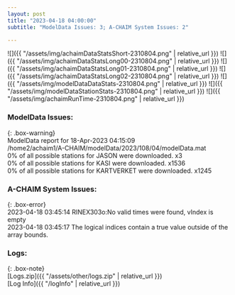 ```yaml
---
layout: post
title: "2023-04-18 04:00:00"
subtitle: "ModelData Issues: 3; A-CHAIM System Issues: 2"

---
```


![]({{ "/assets/img/achaimDataStatsShort-2310804.png" | relative_url }})
![]({{ "/assets/img/achaimDataStatsLong00-2310804.png" | relative_url }})
![]({{ "/assets/img/achaimDataStatsLong01-2310804.png" | relative_url }})
![]({{ "/assets/img/achaimDataStatsLong02-2310804.png" | relative_url }})
![]({{ "/assets/img/modelDataDataStats-2310804.png" | relative_url }})
![]({{ "/assets/img/modelDataStationStats-2310804.png" | relative_url }})
![]({{ "/assets/img/achaimRunTime-2310804.png" | relative_url }})


### ModelData Issues:  
  
{: .box-warning}  
 ModelData report for 18-Apr-2023 04:15:09   
 /home2/achaim1/A-CHAIM/modelData/2023/108/04/modelData.mat   
 0% of all possible stations for JASON were downloaded. x3   
 0% of all possible stations for KASI were downloaded. x1536   
 0% of all possible stations for KARTVERKET were downloaded. x1245   
  
### A-CHAIM System Issues:  
  
{: .box-error}  
2023-04-18 03:45:14 RINEX303o:No valid times were found, vIndex is empty  
2023-04-18 03:45:17 The logical indices contain a true value outside of the array bounds.  

### Logs:  
  
{: .box-note}  
[Logs.zip]({{ "/assets/other/logs.zip" | relative_url }})  
[Log Info]({{ "/logInfo" | relative_url }})  
